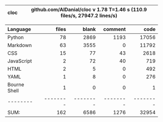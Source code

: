 cloc|github.com/AlDanial/cloc v 1.78  T=1.46 s (110.9 files/s, 27947.2 lines/s)
--- | ---

Language|files|blank|comment|code
:-------|-------:|-------:|-------:|-------:
Python|78|2869|1193|17056
Markdown|63|3555|0|11792
CSS|15|77|43|2618
JavaScript|2|72|40|719
HTML|2|5|0|492
YAML|1|8|0|276
Bourne Shell|1|0|0|1
--------|--------|--------|--------|--------
SUM:|162|6586|1276|32954
